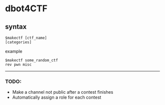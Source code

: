 # dbot4CTF

## syntax
```
$makectf [ctf_name] 
[categories]
```

example
```
$makectf some_random_ctf
rev pwn misc
```

---

### TODO:
- Make a channel not public after a contest finishes
- Automatically assign a role for each contest
